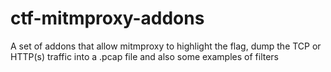 # ctf-mitmproxy-addons
A set of addons that allow mitmproxy to highlight the flag, dump the TCP or HTTP(s) traffic into a .pcap file and also some examples of filters
